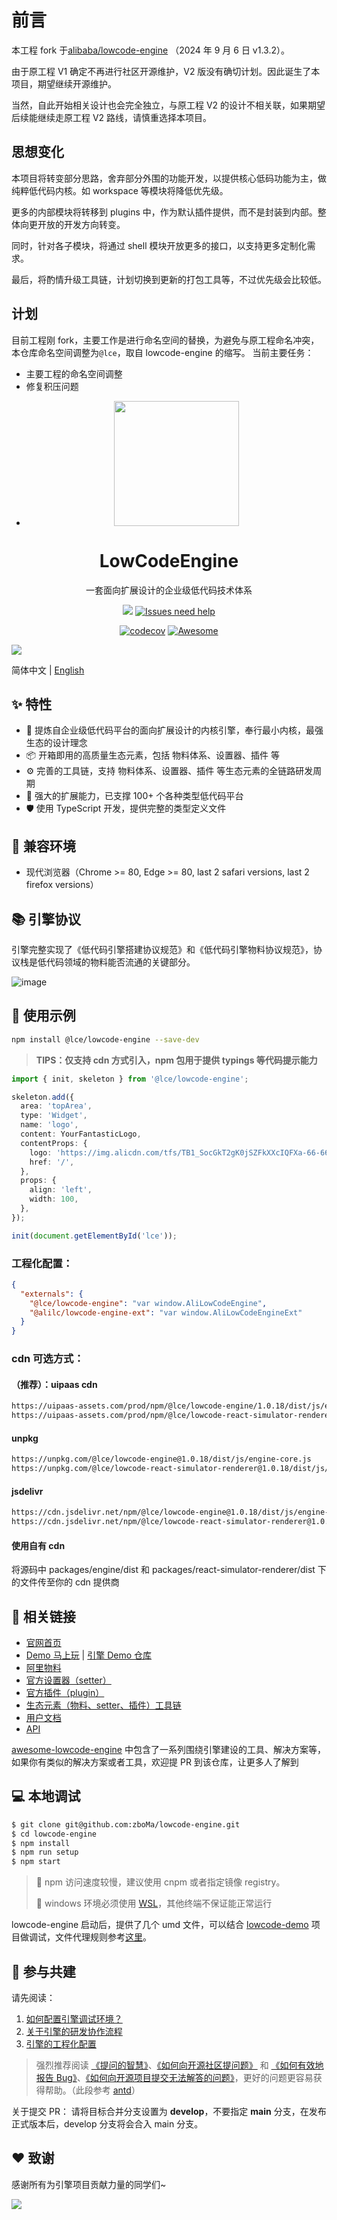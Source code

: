 # 前言

本工程 fork 于[alibaba/lowcode-engine](https://github.com/alibaba/lowcode-engine) （2024 年 9 月 6 日 v1.3.2）。

由于原工程 V1 确定不再进行社区开源维护，V2 版没有确切计划。因此诞生了本项目，期望继续开源维护。

当然，自此开始相关设计也会完全独立，与原工程 V2 的设计不相关联，如果期望后续能继续走原工程 V2 路线，请慎重选择本项目。

## 思想变化

本项目将转变部分思路，舍弃部分外围的功能开发，以提供核心低码功能为主，做纯粹低代码内核。如 workspace 等模块将降低优先级。

更多的内部模块将转移到 plugins 中，作为默认插件提供，而不是封装到内部。整体向更开放的开发方向转变。

同时，针对各子模块，将通过 shell 模块开放更多的接口，以支持更多定制化需求。

最后，将酌情升级工具链，计划切换到更新的打包工具等，不过优先级会比较低。

## 计划

目前工程刚 fork，主要工作是进行命名空间的替换，为避免与原工程命名冲突，本仓库命名空间调整为`@lce`，取自 lowcode-engine 的缩写。
当前主要任务：

- 主要工程的命名空间调整
- 修复积压问题
- <p align="center">
    <a href="https://lowcode-engine.cn">
      <img width="200" src="https://img.alicdn.com/imgextra/i3/O1CN01i8K9cD1d0HU7TjDtv_!!6000000003673-2-tps-500-591.png">
    </a>
  </p>

<h1 align="center">LowCodeEngine</h1>

<div align="center">

一套面向扩展设计的企业级低代码技术体系

<!-- [![NPM version][npm-image]][npm-url] [![NPM downloads][download-image]][download-url] -->

[![][issues-helper-image]][issues-helper-url] [![Issues need help][help-wanted-image]][help-wanted-url]

[![codecov][codecov-image-url]][codecov-url] [![Awesome](https://cdn.rawgit.com/sindresorhus/awesome/d7305f38d29fed78fa85652e3a63e154dd8e8829/media/badge.svg)](https://github.com/lowcode-workspace/awesome-lowcode-engine)

<!-- [![](https://img.shields.io/badge/LowCodeEngine-%E6%9F%A5%E7%9C%8B%E8%B4%A1%E7%8C%AE%E6%8E%92%E8%A1%8C%E6%A6%9C-orange)](https://opensource.alibaba.com/contribution_leaderboard/details?projectValue=lowcode-engine) -->

[npm-image]: https://img.shields.io/npm/v/@lce/lowcode-engine.svg?style=flat-square
[npm-url]: http://npmjs.org/package/@lce/lowcode-engine
[download-image]: https://img.shields.io/npm/dm/@lce/lowcode-engine.svg?style=flat-square
[download-url]: https://npmjs.org/package/@lce/lowcode-engine
[help-wanted-image]: https://flat.badgen.net/github/label-issues/alibaba/lowcode-engine/help%20wanted/open
[help-wanted-url]: https://github.com/alibaba/lowcode-engine/issues?q=is%3Aopen+is%3Aissue+label%3A%22help+wanted%22
[issues-helper-image]: https://img.shields.io/badge/using-issues--helper-orange?style=flat-square
[issues-helper-url]: https://github.com/actions-cool/issues-helper
[codecov-image-url]: https://codecov.io/gh/alibaba/lowcode-engine/branch/main/graph/badge.svg
[codecov-url]: https://codecov.io/gh/alibaba/lowcode-engine

</div>

[![](https://img.alicdn.com/imgextra/i2/O1CN01UhoS7C1sNNhySvfWi_!!6000000005754-2-tps-2878-1588.png)](https://lowcode-engine.cn)

简体中文 | [English](./README.md)

## ✨ 特性

- 🌈 提炼自企业级低代码平台的面向扩展设计的内核引擎，奉行最小内核，最强生态的设计理念
- 📦 开箱即用的高质量生态元素，包括 物料体系、设置器、插件 等
- ⚙️ 完善的工具链，支持 物料体系、设置器、插件 等生态元素的全链路研发周期
- 🔌 强大的扩展能力，已支撑 100+ 个各种类型低代码平台
- 🛡 使用 TypeScript 开发，提供完整的类型定义文件

## 🎯 兼容环境

- 现代浏览器（Chrome >= 80, Edge >= 80, last 2 safari versions, last 2 firefox versions）

## 📚 引擎协议

引擎完整实现了《低代码引擎搭建协议规范》和《低代码引擎物料协议规范》，协议栈是低代码领域的物料能否流通的关键部分。

![image](https://img.alicdn.com/imgextra/i3/O1CN01IisBcy1dNBIg16QFM_!!6000000003723-2-tps-1916-1070.png)

## 🌰 使用示例

```bash
npm install @lce/lowcode-engine --save-dev
```

> **TIPS：仅支持 cdn 方式引入，npm 包用于提供 typings 等代码提示能力**

```ts
import { init, skeleton } from '@lce/lowcode-engine';

skeleton.add({
  area: 'topArea',
  type: 'Widget',
  name: 'logo',
  content: YourFantasticLogo,
  contentProps: {
    logo: 'https://img.alicdn.com/tfs/TB1_SocGkT2gK0jSZFkXXcIQFXa-66-66.png',
    href: '/',
  },
  props: {
    align: 'left',
    width: 100,
  },
});

init(document.getElementById('lce'));
```

### 工程化配置：

```json
{
  "externals": {
    "@lce/lowcode-engine": "var window.AliLowCodeEngine",
    "@alilc/lowcode-engine-ext": "var window.AliLowCodeEngineExt"
  }
}
```

### cdn 可选方式：

#### （推荐）：uipaas cdn

```html
https://uipaas-assets.com/prod/npm/@lce/lowcode-engine/1.0.18/dist/js/engine-core.js
https://uipaas-assets.com/prod/npm/@lce/lowcode-react-simulator-renderer/1.0.18/dist/js/react-simulator-renderer.js
```

#### unpkg

```html
https://unpkg.com/@lce/lowcode-engine@1.0.18/dist/js/engine-core.js
https://unpkg.com/@lce/lowcode-react-simulator-renderer@1.0.18/dist/js/react-simulator-renderer.js
```

#### jsdelivr

```html
https://cdn.jsdelivr.net/npm/@lce/lowcode-engine@1.0.18/dist/js/engine-core.js
https://cdn.jsdelivr.net/npm/@lce/lowcode-react-simulator-renderer@1.0.18/dist/js/react-simulator-renderer.js
```

#### 使用自有 cdn

将源码中 packages/engine/dist 和 packages/react-simulator-renderer/dist 下的文件传至你的 cdn 提供商

## 🔗 相关链接

- [官网首页](https://lowcode-engine.cn/)
- [Demo 马上玩](https://lowcode-engine.cn/demo) | [引擎 Demo 仓库](https://github.com/alibaba/lowcode-demo)
- [阿里物料](https://github.com/alibaba/lowcode-materials)
- [官方设置器（setter）](https://github.com/zboMa/lowcode-engine-ext)
- [官方插件（plugin）](https://github.com/zboMa/lowcode-plugins)
- [生态元素（物料、setter、插件）工具链](https://lowcode-engine.cn/site/docs/guide/expand/editor/cli)
- [用户文档](https://lowcode-engine.cn/doc)
- [API](https://lowcode-engine.cn/site/docs/api/)

[awesome-lowcode-engine](https://github.com/lowcode-workspace/awesome-lowcode-engine) 中包含了一系列围绕引擎建设的工具、解决方案等，如果你有类似的解决方案或者工具，欢迎提 PR 到该仓库，让更多人了解到

## 💻 本地调试

```bash
$ git clone git@github.com:zboMa/lowcode-engine.git
$ cd lowcode-engine
$ npm install
$ npm run setup
$ npm start
```

> 📢 npm 访问速度较慢，建议使用 cnpm 或者指定镜像 registry。
>
> 📢 windows 环境必须使用 [WSL](https://docs.microsoft.com/zh-cn/windows/wsl/install)，其他终端不保证能正常运行

lowcode-engine 启动后，提供了几个 umd 文件，可以结合 [lowcode-demo](https://github.com/alibaba/lowcode-demo) 项目做调试，文件代理规则参考[这里](https://lowcode-engine.cn/site/docs/participate/prepare#2-配置资源代理)。

## 🤝 参与共建

请先阅读：

1. [如何配置引擎调试环境？](https://lowcode-engine.cn/site/docs/participate/prepare)
2. [关于引擎的研发协作流程](https://lowcode-engine.cn/site/docs/participate/flow)
3. [引擎的工程化配置](https://lowcode-engine.cn/site/docs/participate/config)

> 强烈推荐阅读 [《提问的智慧》](https://github.com/ryanhanwu/How-To-Ask-Questions-The-Smart-Way)、[《如何向开源社区提问题》](https://github.com/seajs/seajs/issues/545) 和 [《如何有效地报告 Bug》](http://www.chiark.greenend.org.uk/%7Esgtatham/bugs-cn.html)、[《如何向开源项目提交无法解答的问题》](https://zhuanlan.zhihu.com/p/25795393)，更好的问题更容易获得帮助。（此段参考 [antd](https://github.com/ant-design/ant-design)）

关于提交 PR：
请将目标合并分支设置为 **develop**，不要指定 **main** 分支，在发布正式版本后，develop 分支将会合入 main 分支。

## ❤️ 致谢

感谢所有为引擎项目贡献力量的同学们~

<p>
<a href="https://github.com/zboMa/lowcode-engine/graphs/contributors"><img src="https://contrib.rocks/image?repo=zboMa/lowcode-engine" /></a>
</p>
